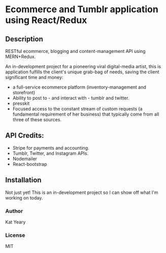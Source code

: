 # Ecommerce and Tumblr application using React/Redux
## Description
RESTful ecommerce, blogging and content-management API using MERN+Redux.

An in-development project for a pioneering viral digital-media artist, this is application fulfills the client's unique grab-bag of needs, saving the client significant time and money: 
* a full-service ecommerce platform (inventory-management and storefront)
* Ability to post to - and interact with - tumblr and twitter.
* presskit
* Focused access to the constant stream of custom requests (a fundamental requirement of her business) that typically come from all three of these sources.


## API Credits:
* Stripe for payments and accounting.
* Tumblr, Twitter, and Instagram APIs.
* Nodemailer
* React-bootstrap

## Installation
Not just yet! This is an in-development project so I can show off what I'm working on today.

### Author
Kat Yeary

### License
MIT







